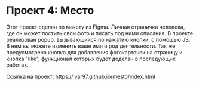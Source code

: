 # Проект 4: Место

Этот проект сделан по макету из Figma. 
Личная страничка человека, где он может постить свои фото и писать под ними описания. 
В проекте реализован popup, вызывающийся по нажатию кнопки, с помощью JS. В нем вы можете изменить ваше имя и род деятельности. 
Так же предусмотрена кнопка для добавления фотокарточек на страницу и кнопка "like", функционал которых будет доделан в последующих работах.

Ссылка на проект: https://lvar97.github.io/mesto/index.html